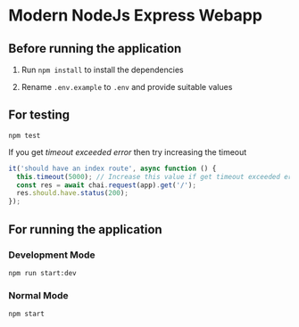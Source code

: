 # Modern NodeJs Express Webapp

## Before running the application
1. Run `npm install` to install the dependencies

1. Rename `.env.example` to `.env` and provide suitable values
 
## For testing
```
npm test
```

If you get _timeout exceeded error_ then try increasing the timeout
```javascript
it('should have an index route', async function () {
  this.timeout(5000); // Increase this value if get timeout exceeded error. Mocha default is 2000 ms
  const res = await chai.request(app).get('/');
  res.should.have.status(200);
});
```

## For running the application
### Development Mode
```
npm run start:dev
```

### Normal Mode
```
npm start
```